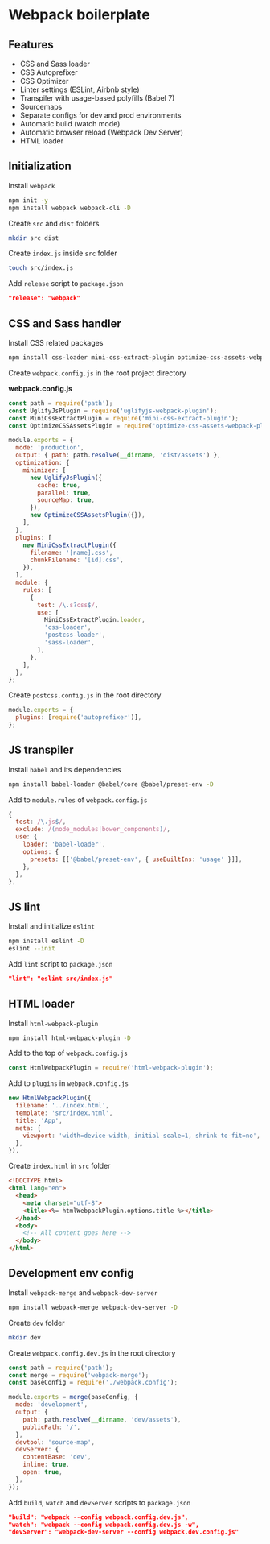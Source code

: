 # Webpack boilerplate

## Features

- CSS and Sass loader
- CSS Autoprefixer
- CSS Optimizer
- Linter settings (ESLint, Airbnb style)
- Transpiler with usage-based polyfills (Babel 7)
- Sourcemaps
- Separate configs for dev and prod environments
- Automatic build (watch mode)
- Automatic browser reload (Webpack Dev Server)
- HTML loader

## Initialization

Install `webpack`

```sh
npm init -y
npm install webpack webpack-cli -D
```

Create `src` and `dist` folders

```sh
mkdir src dist
```

Create `index.js` inside `src` folder

```sh
touch src/index.js
```

Add `release` script to `package.json`

```json
"release": "webpack"
```

## CSS and Sass handler

Install CSS related packages

```sh
npm install css-loader mini-css-extract-plugin optimize-css-assets-webpack-plugin postcss-loader autoprefixer sass-loader node-sass -D
```

Create `webpack.config.js` in the root project directory

**webpack.config.js**

```js
const path = require('path');
const UglifyJsPlugin = require('uglifyjs-webpack-plugin');
const MiniCssExtractPlugin = require('mini-css-extract-plugin');
const OptimizeCSSAssetsPlugin = require('optimize-css-assets-webpack-plugin');

module.exports = {
  mode: 'production',
  output: { path: path.resolve(__dirname, 'dist/assets') },
  optimization: {
    minimizer: [
      new UglifyJsPlugin({
        cache: true,
        parallel: true,
        sourceMap: true,
      }),
      new OptimizeCSSAssetsPlugin({}),
    ],
  },
  plugins: [
    new MiniCssExtractPlugin({
      filename: '[name].css',
      chunkFilename: '[id].css',
    }),
  ],
  module: {
    rules: [
      {
        test: /\.s?css$/,
        use: [
          MiniCssExtractPlugin.loader,
          'css-loader',
          'postcss-loader',
          'sass-loader',
        ],
      },
    ],
  },
};
```

Create `postcss.config.js` in the root directory

```js
module.exports = {
  plugins: [require('autoprefixer')],
};
```

## JS transpiler

Install `babel` and its dependencies

```sh
npm install babel-loader @babel/core @babel/preset-env -D
```

Add to `module.rules` of `webpack.config.js`

```js
{
  test: /\.js$/,
  exclude: /(node_modules|bower_components)/,
  use: {
    loader: 'babel-loader',
    options: {
      presets: [['@babel/preset-env', { useBuiltIns: 'usage' }]],
    },
  },
},
```

## JS lint

Install and initialize `eslint`

```sh
npm install eslint -D
eslint --init
```

Add `lint` script  to `package.json`

```json
"lint": "eslint src/index.js"
```

## HTML loader

Install `html-webpack-plugin`

```sh
npm install html-webpack-plugin -D
```

Add to the top of `webpack.config.js`

```js
const HtmlWebpackPlugin = require('html-webpack-plugin');
```

Add to `plugins` in `webpack.config.js`

```js
new HtmlWebpackPlugin({ 
  filename: '../index.html',
  template: 'src/index.html',
  title: 'App',
  meta: {
    viewport: 'width=device-width, initial-scale=1, shrink-to-fit=no',
  },
}),
```

Create `index.html` in `src` folder

```html
<!DOCTYPE html>
<html lang="en">
  <head>
    <meta charset="utf-8">
    <title><%= htmlWebpackPlugin.options.title %></title>
  </head>
  <body>
    <!-- All content goes here -->
  </body>
</html>
```

## Development env config

Install `webpack-merge` and `webpack-dev-server`

```sh
npm install webpack-merge webpack-dev-server -D
```

Create `dev` folder

```sh
mkdir dev
```

Create `webpack.config.dev.js` in the root directory

```js
const path = require('path');
const merge = require('webpack-merge');
const baseConfig = require('./webpack.config');

module.exports = merge(baseConfig, {
  mode: 'development',
  output: {
    path: path.resolve(__dirname, 'dev/assets'),
    publicPath: '/',
  },
  devtool: 'source-map',
  devServer: {
    contentBase: 'dev',
    inline: true,
    open: true,
  },
});
```

Add `build`, `watch` and `devServer` scripts to `package.json`

```json
"build": "webpack --config webpack.config.dev.js",
"watch": "webpack --config webpack.config.dev.js -w",
"devServer": "webpack-dev-server --config webpack.dev.config.js"
```

